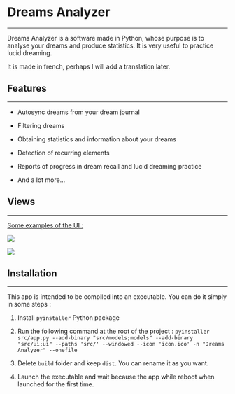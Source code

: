 # Dreams Analyzer

---

Dreams Analyzer is a software made in Python, whose purpose is to analyse your dreams and produce statistics. It is very useful to practice lucid dreaming. 

It is made in french, perhaps I will add a translation later.



## Features

---

- Autosync dreams from your dream journal

- Filtering dreams

- Obtaining statistics and information about your dreams

- Detection of recurring elements

- Reports of progress in dream recall and lucid dreaming practice

- And a lot more...



## Views

---

<u>Some examples of the UI :</u>

![](C:\Users\Esteban\Pictures\da1.PNG)

![](C:\Users\Esteban\Pictures\da2.PNG)



## Installation

---

This app is intended to be compiled into an executable. You can do it simply in some steps :

1. Install `pyinstaller` Python package

2. Run the following command at the root of the project : `pyinstaller src/app.py --add-binary "src/models;models" --add-binary "src/ui;ui" --paths 'src/' --windowed --icon 'icon.ico' -n "Dreams Analyzer" --onefile`

3. Delete `build` folder and keep `dist`. You can rename it as you want.

4. Launch the executable and wait because the app while reboot when launched for the first time.